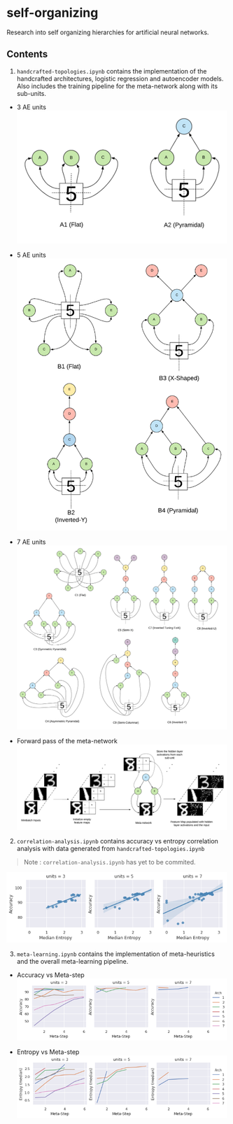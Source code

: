 # self-organizing
Research into self organizing hierarchies for artificial neural networks.

## Contents

1. `handcrafted-topologies.ipynb` contains the implementation of the handcrafted architectures, logistic regression and autoencoder models. Also includes the training pipeline for the meta-network along with its sub-units.

- 3 AE units
![alt text](/images/3-units.png)

- 5 AE units
![alt text](/images/5-units.png)

- 7 AE units
![alt text](/images/7-units.png)

- Forward pass of the meta-network
![alt text](/images/feature-map.png)

2. `correlation-analysis.ipynb` contains accuracy vs entropy correlation analysis with data generated from `handcrafted-topologies.ipynb`

> Note : `correlation-analysis.ipynb` has yet to be commited.

![alt text](/images/regressed.png)


3. `meta-learning.ipynb` contains the implementation of meta-heuristics and the overall meta-learning pipeline.

- Accuracy vs Meta-step
![alt text](/images/meta-learned-1.png)

- Entropy vs Meta-step
![alt text](/images/meta-learned-2.png)
